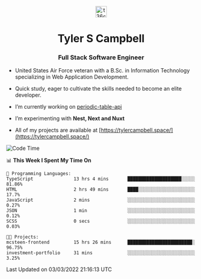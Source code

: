 <p align="center">
<a href="https://www.linkedin.com/in/t36campbell" target="blank"><img align="center" src="https://ik.imagekit.io/t36campbell/Portfolio/linkedin.png.original_m8bbGgPh6.png" alt="t36campbell" height="30" width="30" /></a>
</p>
<h1 align="center">Tyler S Campbell</h1>
<h3 align="center">Full Stack Software Engineer</h3>

* United States Air Force veteran with a B.Sc. in Information Technology specializing in Web Application Development. 

* Quick study, eager to cultivate the skills needed to become an elite developer.

* I’m currently working on [periodic-table-api](https://github.com/t36campbell/periodic-table-api)

* I’m experimenting with **Nest, Next and Nuxt**

* All of my projects are available at [https://tylercampbell.space/](https://tylercampbell.space/)

<!--START_SECTION:waka-->
![Code Time](http://img.shields.io/badge/Code%20Time-1%2C462%20hrs%2013%20mins-blue)

📊 **This Week I Spent My Time On** 

```text
💬 Programming Languages: 
TypeScript               13 hrs 4 mins       ████████████████████░░░░░   81.86% 
HTML                     2 hrs 49 mins       ████░░░░░░░░░░░░░░░░░░░░░   17.7% 
JavaScript               2 mins              ░░░░░░░░░░░░░░░░░░░░░░░░░   0.27% 
JSON                     1 min               ░░░░░░░░░░░░░░░░░░░░░░░░░   0.12% 
SCSS                     0 secs              ░░░░░░░░░░░░░░░░░░░░░░░░░   0.03%

🐱‍💻 Projects: 
mcsteen-frontend         15 hrs 26 mins      ████████████████████████░   96.75% 
investment-portfolio     31 mins             ░░░░░░░░░░░░░░░░░░░░░░░░░   3.25%

```


 Last Updated on 03/03/2022 21:16:13 UTC
<!--END_SECTION:waka-->
